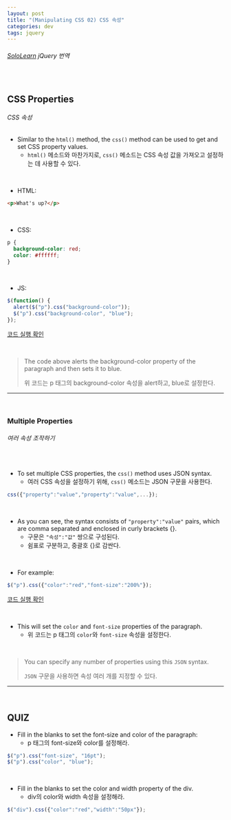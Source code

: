 ```yaml
---
layout: post
title: "(Manipulating CSS 02) CSS 속성"
categories: dev
tags: jquery
---
```


###### [SoloLearn](https://www.sololearn.com/) jQuery 번역

<br>

## CSS Properties

###### CSS 속성

- Similar to the `html()` method, the `css()` method can be used to get and set CSS property values.
  - `html()` 메소드와 마찬가지로, `css()` 메소드는 CSS 속성 값을 가져오고 설정하는 데 사용할 수 있다.

<br>

- HTML:

```html
<p>What's up?</p>
```

<br>

- CSS:

```css
p {
  background-color: red;
  color: #ffffff;
}
```

<br>

- JS:

```js
$(function() {
  alert($("p").css("background-color"));
  $("p").css("background-color", "blue");
});
```

[코드 실행 확인](https://code.sololearn.com/1118/#js)

<br>

> The code above alerts the background-color property of the paragraph and then sets it to blue.
>
> 위 코드는 p 태그의 background-color 속성을 alert하고, blue로 설정한다.

------

<br>

### Multiple Properties

###### 여러 속성 조작하기

<br>

- To set multiple CSS properties, the `css()` method uses JSON syntax.
  - 여러 CSS 속성을 설정하기 위해, `css()` 메소드는 JSON 구문을 사용한다.

```js
css({"property":"value","property":"value",...});
```

<br>

- As you can see, the syntax consists of `"property":"value"` pairs, which are comma separated and enclosed in curly brackets {}.
  - 구문은 `"속성":"값"` 쌍으로 구성된다.
  - 쉼표로 구분하고, 중괄호 {}로 감싼다.

<br>

- For example:

```js
$("p").css({"color":"red","font-size":"200%"});
```

[코드 실행 확인](https://code.sololearn.com/1119/#js)

<br>

- This will set the `color` and `font-size` properties of the paragraph.
  - 위 코드는 p 태그의 `color`와 `font-size` 속성을 설정한다.

<br>

> You can specify any number of properties using this `JSON` syntax.
>
> `JSON` 구문을 사용하면 속성 여러 개를 지정할 수 있다.

------

<br>

## QUIZ

- Fill in the blanks to set the font-size and color of the paragraph:
  - p 태그의 font-size와 color를 설정해라.

```js
$("p").css("font-size", "16pt");
$("p").css("color", "blue");
```

<br>

- Fill in the blanks to set the color and width property of the div.
  - div의 color와 width 속성을 설정해라.

```js
$("div").css({"color":"red","width":"50px"});
```

<br>